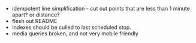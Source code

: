 * idempotent line simplification - cut out points that are less than 1 minute apart? or distance?
* flesh out README
* Indexes should be culled to last scheduled stop.
* media queries broken, and not very mobile friendly
